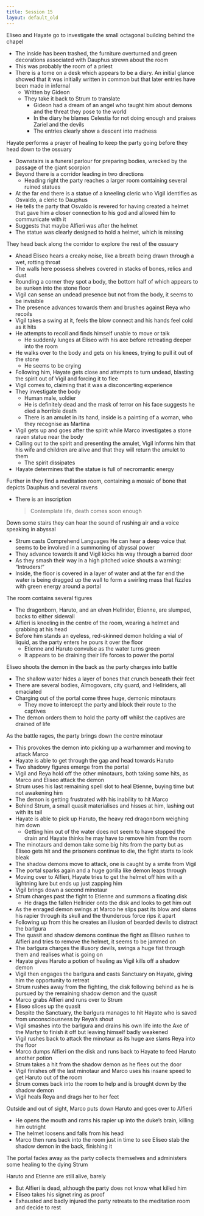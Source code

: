 ```yaml
---
title: Session 15
layout: default_old
---
```


Eliseo and Hayate go to investigate the small octagonal building behind the chapel
- The inside has been trashed, the furniture overturned and green decorations associated with Dauphus strewn about the room
- This was probably the room of a priest
- There is a tome on a desk which appears to be a diary. An initial glance showed that it was initially written in common but that later entries have been made in infernal
	- Written by Gideon
	- They take it back to Strum to translate
		- Gideon had a dream of an angel who taught him about demons and the threat they pose to the world
		- In the diary he blames Celestia for not doing enough and praises Zariel and the devils
		- The entries clearly show a descent into madness

Hayate performs  a prayer of healing to keep the party going before they head down to the ossuary
- Downstairs is a funeral parlour for preparing bodies, wrecked by the passage of the giant scorpion
- Beyond there is a corridor leading in two directions
	- Heading right the party reaches a larger room containing several ruined statues
- At the far end there is a statue of a kneeling cleric who Vigil identifies as Osvaldo, a cleric to Dauphus
- He tells the party that Osvaldo is revered for having created a helmet that gave him a closer connection to his god and allowed him to communicate with it
- Suggests that maybe Alfieri was after the helmet
- The statue was clearly designed to hold a helmet, which is missing

They head back along the corridor to explore the rest of the ossuary
- Ahead Eliseo hears a creaky noise, like a breath being drawn through a wet, rotting throat
- The walls here possess shelves covered in stacks of bones, relics and dust
- Rounding a corner they spot a body, the bottom half of which appears to be sunken into the stone floor
- Vigil can sense an undead presence  but not from the body, it seems to be invisible
- The presence advances towards them and brushes against Reya who recoils
- Vigil takes a swing at it, feels the blow connect and his hands feel cold as it hits
- He attempts to recoil and finds himself unable to move or talk
	- He suddenly lunges at Eliseo with his axe before retreating deeper into the room
- He walks over to the body and gets on his knees, trying to pull it out of the stone
	- He seems to be crying
- Following him, Hayate gets close and attempts to turn undead, blasting the spirit out of Vigil and forcing it to flee
- Vigil comes to, claiming that it was a disconcerting experience
- They investigate the body
	- Human male, soldier
	- He is definitely dead and the mask of terror on his face suggests he died a horrible death
	- There is an amulet in its hand, inside is a painting of a woman, who they recognise as Martina
- Vigil gets up and goes after the spirit while Marco investigates a stone raven statue near the body
- Calling out to the spirit and presenting the amulet, Vigil informs him that his wife and children are alive and that they will return the amulet to them
	- The spirit dissipates
- Hayate determines that the statue is full of necromantic energy

Further in they find a meditation room, containing a mosaic of bone that depicts Dauphus and several ravens
-	There is an inscription
	> Contemplate life, death comes soon enough

Down some stairs they can hear the sound of rushing air and a voice speaking in abyssal
- Strum casts Comprehend Languages
	He can hear a deep voice that seems to be involved in a summoning of abyssal power
- They advance towards it and Vigil kicks his way through a barred door
- As they smash their way in a high pitched voice shouts a warning: “Intruders!”
- Inside, the floor is covered in a layer of water and at the far end the water is being dragged up the wall to form a swirling mass that fizzles with green energy around a portal

The room contains several figures
- The dragonborn, Haruto, and an elven Hellrider, Etienne, are slumped, backs to either sidewall
- Alfieri is kneeling in the centre of the room, wearing a helmet and grabbing at his head
- Before him stands an eyeless, red-skinned demon holding a vial of liquid, as the party enters he pours it over the floor
	- Etienne and Haruto convulse as the water turns green
	- It appears to be draining their life forces to power the portal

Eliseo shoots the demon in the back as the party charges into battle
- The shallow water hides a layer of bones that crunch beneath their feet
- There are several bodies, Almogovars, city guard, and Hellriders, all emaciated
- Charging out of the portal come three huge, demonic minotaurs
	- They move to intercept the party and block their route to the captives
- The demon orders them to hold the party off whilst the captives are drained of life

As the battle rages, the party brings down the centre minotaur
- This provokes the demon into picking up a warhammer and moving to attack Marco
- Hayate is able to get through the gap and head towards Haruto
- Two shadowy figures emerge from the portal
- Vigil and Reya hold off the other minotaurs, both taking some hits, as Marco and Eliseo attack the demon
- Strum uses his last remaining spell slot to heal Etienne, buying time but not awakening him
- The demon is getting frustrated with his inability to hit Marco
- Behind Strum, a small quasit materialises and hisses at him, lashing out with its tail
- Hayate is able to pick up Haruto, the heavy red dragonborn weighing him down
	- Getting him out of the water does not seem to have stopped the drain and Hayate thinks he may have to remove him from the room
- The minotaurs and demon take some big hits from the party but as Eliseo gets hit and the prisoners continue to die, the fight starts to look bleak
- The shadow demons move to attack, one is caught by a smite from Vigil
- The portal sparks again and a huge gorilla like demon leaps through
- Moving over to Alfieri, Hayate tries to get the helmet off him with a lightning lure but ends up just zapping him
- Vigil brings down a second minotaur
- Strum charges past the fight to Etienne and summons a floating disk
	- He drags the fallen Hellrider onto the disk and looks to get him out
- As the enraged demon swings at Marco he slips past its blow and slams his rapier through its skull and the thunderous force rips it apart
- Following up from this he creates an illusion of bearded devils to distract the barlgura
- The quasit and shadow demons continue the fight as Eliseo rushes to Alfieri and tries to remove the helmet, it seems to be jammed on
- The barlgura charges the illusory devils, swings a huge fist through them and realises what is going on
- Hayate gives Haruto a potion of healing as Vigil kills off a shadow demon
- Vigil then engages the barlgura and casts Sanctuary on Hayate, giving him the opportunity to retreat
- Strum rushes away from the fighting, the disk following behind as he is pursued by the remaining shadow demon and the quasit
- Marco grabs Alfieri and runs over to Strum
- Eliseo slices up the quasit
- Despite the Sanctuary, the barlgura manages to hit Hayate who is saved from unconsciousness by Reya’s shout
- Vigil smashes into the barlgura and drains his own life into the Axe of the Martyr to finish it off but leaving himself badly weakened
- Vigil rushes back to attack the minotaur as its huge axe slams Reya into the floor
- Marco dumps Alfieri on the disk and runs back to Hayate to feed Haruto another potion
- Strum takes a hit from the shadow demon as he flees out the door
- Vigil finishes off the last minotaur and Marco uses his insane speed to get Haruto out of the room
- Strum comes back into the room to help and is brought down by the shadow demon
- Vigil heals Reya and drags her to her feet

Outside and out of sight, Marco puts down Haruto and goes over to Alfieri
- He opens the mouth and rams his rapier up into the duke’s brain, killing him outright
- The helmet loosens and falls from his head
- Marco then runs back into the room just in time to see Eliseo stab the shadow demon in the back, finishing it

The portal fades away as the party collects themselves and administers some healing to the dying Strum

Haruto and Etienne are still alive, barely
- But Alfieri is dead, although the party does not know what killed him
- Eliseo takes his signet ring as proof
- Exhausted and badly injured the party retreats to the meditation room and decide to rest
